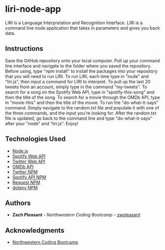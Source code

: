 # liri-node-app
LIRI is a Language Interpretation and Recognition Interface. LIRI is a command line node application that takes in parameters and gives you back data.

## Instructions
Save the GitHub repository onto your local computer. Pull up your command line interface and navigate to the folder where you saved the repository. Before using, type "npm install" to install the packages into your repository that you will need to run LIRI. To run LIRI, each time type in "node" and "liri.js", then input a command for LIRI to interpret. To pull up the last 20 tweets from an account, simply type in the command "my-tweets". To search for a song on the Spotify Web API, type in "spotify-this-song" and then the title of the song. To search for a movie through the OMDb API, type in "movie-this" and then the title of the movie. To run the "do-what-it-says" command. Simply navigate to the random.txt file and populate it with one of the three commands, and the input you're looking for. After the random.txt file is updated, go back to the command line and type "do-what-it-says" after your "node" and "liri.js". Enjoy!

## Technologies Used
- [Node.js](https://nodejs.org/en/about/)
- [Spotify Web API](https://beta.developer.spotify.com/documentation/)
- [Twitter Web API](https://developer.twitter.com/)
- [OMDb API](http://www.omdbapi.com/)
- [Twitter NPM](https://www.npmjs.com/package/twitter)
- [Spotify API NPM](https://www.npmjs.com/package/node-spotify-api)
- [Request NPM](https://www.npmjs.com/package/request)
- [dotenv NPM](https://www.npmjs.com/package/dotenv)

## Authors
- **Zach Pleasant** - *Northwestern Coding Bootcamp* - [zwpleasant](https://github.com/zwpleasant)

## Acknowledgments
- [Northwestern Coding Bootcamp](https://bootcamp.northwestern.edu/coding/)
